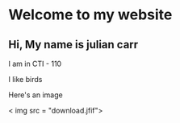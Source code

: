 <h1> Welcome to my website </h1>
<h2> Hi, My name is julian carr </h2>
I am in CTI - 110
<p> I like birds </p>

<p>Here's an image</p>

< img src = "download.jfif"> </img>

